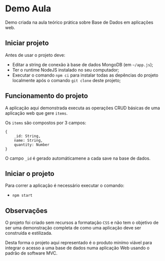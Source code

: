 # Demo Aula

Demo criada na aula teórico prática sobre Base de Dados em aplicações web.


## Iniciar projeto

Antes de usar o projeto deve:
* Editar a string de conexão à base de dados MongoDB (em `~/app.js`);
* Ter o runtime NodeJS instalado no seu computador;
* Executar o comando `npm ci` para instalar todas as depências do projeto localmente após o comando `git clone` deste projeto;

## Funcionamento do projeto

A aplicação aqui demonstrada executa as operações CRUD básicas de uma aplicação web que gere `items`.

Os `items` são compostos por 3 campos:
```
{
    _id: String,
    name: String,
    quantity: Number
}
```

O campo `_id` é gerado automáticamene a cada save na base de dados.

## Iniciar o projeto

Para correr a aplicação é necessário executar o comando:
* `npm start`

## Observações

O projeto foi criado sem recursos a formatação `CSS` e não tem o objetivo de ser uma demonstração completa de como uma aplicação deve ser construída e estilizada.

Desta forma o projeto aqui representado é o produto minímo viável para integrar o acesso a uma base de dados numa aplicação Web usando o padrão de software MVC.
